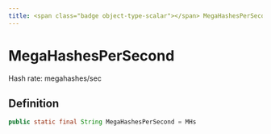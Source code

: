 ```yaml
---
title: <span class="badge object-type-scalar"></span> MegaHashesPerSecond
---
```

# <span class="badge object-type-scalar"></span> MegaHashesPerSecond

Hash rate: megahashes/sec

## Definition

```java
public static final String MegaHashesPerSecond = MHs
```
